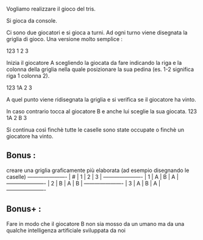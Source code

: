 Vogliamo realizzare il gioco del tris.

Si gioca da console.

Ci sono due giocatori e si gioca a turni. Ad ogni turno viene disegnata la griglia di gioco. Una versione molto semplice :

123 1 2 3

Inizia il giocatore A scegliendo la giocata da fare indicando la riga e la colonna della griglia nella quale posizionare la sua pedina (es. 1-2 significa riga 1 colonna 2).

123 1A 2 3

A quel punto viene ridisegnata la griglia e si verifica se il giocatore ha vinto.

In caso contrario tocca al giocatore B e anche lui sceglie la sua giocata. 123 1A 2 B 3

Si continua così finchè tutte le caselle sono state occupate o finchè un giocatore ha vinto.

## Bonus :
creare una griglia graficamente più elaborata (ad esempio disegnando le caselle) ———————- | # | 1 | 2 | 3 | ———————- | 1 | A | B | A | ———————- | 2 | B | A | B | ———————- | 3 | A | B | A | ———————-

## Bonus+ :
Fare in modo che il giocatore B non sia mosso da un umano ma da una qualche intelligenza artificiale sviluppata da noi
